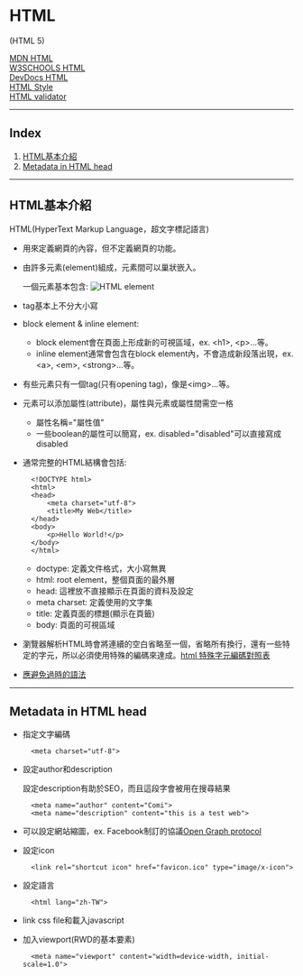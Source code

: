 # **HTML**

(HTML 5)

[MDN HTML](https://developer.mozilla.org/zh-TW/docs/Web/HTML)  
[W3SCHOOLS HTML](https://www.w3schools.com/html/)  
[DevDocs HTML](http://devdocs.io/html/)  
[HTML Style](https://www.w3schools.com/html/html5_syntax.asp)  
[HTML validator](https://validator.w3.org/)  

---

## **Index**

1. [HTML基本介紹](#HTML基本介紹)
2. [Metadata in HTML head](#Metadata&nbsp;in&nbsp;HTML&nbsp;head)

---

## HTML基本介紹

HTML(HyperText Markup Language，超文字標記語言)

* 用來定義網頁的內容，但不定義網頁的功能。

* 由許多元素(element)組成，元素間可以巢狀嵌入。

    一個元素基本包含:
    ![HTML element](https://mdn.mozillademos.org/files/9347/grumpy-cat-small.png)

* tag基本上不分大小寫

* block element & inline element:

    + block element會在頁面上形成新的可視區域，ex. \<h1>, \<p>...等。
    + inline element通常會包含在block element內，不會造成新段落出現，ex. \<a>, \<em>, \<strong>...等。

* 有些元素只有一個tag(只有opening tag)，像是\<img>...等。

* 元素可以添加屬性(attribute)，屬性與元素或屬性間需空一格

    + 屬性名稱="屬性值"
    + 一些boolean的屬性可以簡寫，ex. disabled="disabled"可以直接寫成disabled

* 通常完整的HTML結構會包括:

        <!DOCTYPE html>
        <html>
        <head>
            <meta charset="utf-8">
            <title>My Web</title>
        </head>
        <body>
            <p>Hello World!</p>
        </body>
        </html>

    + doctype: 定義文件格式，大小寫無異
    + html: root element，整個頁面的最外層
    + head: 這裡放不直接顯示在頁面的資料及設定
    + meta charset: 定義使用的文字集
    + title: 定義頁面的標題(顯示在頁籤)
    + body: 頁面的可視區域

* 瀏覽器解析HTML時會將連續的空白省略至一個，省略所有換行，還有一些特定的字元，所以必須使用特殊的編碼來達成。[html 特殊字元編碼對照表](http://wywu.pixnet.net/blog/post/26889798-%5B%E9%9B%BB%E8%85%A6%5D-%E7%89%B9%E6%AE%8A%E5%AD%97%E5%85%83-html-%E7%B7%A8%E7%A2%BC%E5%B0%8D%E7%85%A7%E8%A1%A8)

* [應避免過時的語法](https://developer.mozilla.org/zh-TW/docs/Web_%E9%96%8B%E7%99%BC/Historical_artifacts_to_avoid)

---

## Metadata&nbsp;in&nbsp;HTML&nbsp;head

* 指定文字編碼

        <meta charset="utf-8">

* 設定author和description

    設定description有助於SEO，而且這段字會被用在搜尋結果

        <meta name="author" content="Comi">
        <meta name="description" content="this is a test web">

* 可以設定網站縮圖，ex. Facebook制訂的協議[Open Graph protocol](http://ogp.me/)

* 設定icon

        <link rel="shortcut icon" href="favicon.ico" type="image/x-icon">

* 設定語言

        <html lang="zh-TW">

* link css file和載入javascript

* 加入viewport(RWD的基本要素)

        <meta name="viewport" content="width=device-width, initial-scale=1.0">